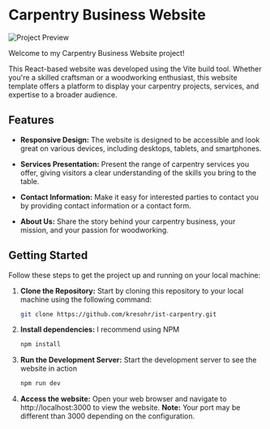 # Carpentry Business Website

![Project Preview](https://i.imgur.com/VURMAvh.png)

Welcome to my Carpentry Business Website project!

This React-based website was developed using the Vite build tool. Whether you're a skilled craftsman or a woodworking enthusiast, this website template offers a platform to display your carpentry projects, services, and expertise to a broader audience.

## Features

- **Responsive Design:** The website is designed to be accessible and look great on various devices, including desktops, tablets, and smartphones.

- **Services Presentation:** Present the range of carpentry services you offer, giving visitors a clear understanding of the skills you bring to the table.

- **Contact Information:** Make it easy for interested parties to contact you by providing contact information or a contact form.

- **About Us:** Share the story behind your carpentry business, your mission, and your passion for woodworking.


## Getting Started

Follow these steps to get the project up and running on your local machine:

1. **Clone the Repository:** Start by cloning this repository to your local machine using the following command:

   ```bash
   git clone https://github.com/kresohr/ist-carpentry.git

2. **Install dependencies:** I recommend using NPM

   ```bash
   npm install

3. **Run the Development Server:** Start the development server to see the website in action

   ```bash
   npm run dev

4. **Access the website:** Open your web browser and navigate to http://localhost:3000 to view the website.
**Note:** Your port may be different than 3000 depending on the configuration.
